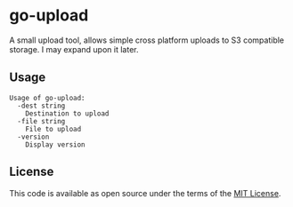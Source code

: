 # go-upload
A small upload tool, allows simple cross platform uploads to S3 compatible storage. I may expand upon it later.

## Usage

    Usage of go-upload:
      -dest string
        Destination to upload
      -file string
        File to upload
      -version
        Display version

## License

This code is available as open source under the terms of the [MIT License](https://opensource.org/licenses/MIT).

